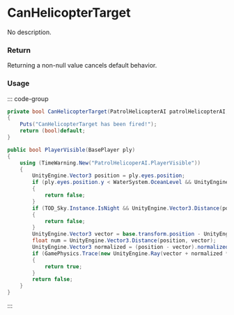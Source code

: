 # CanHelicopterTarget
<Badge type="info" text="Vehicle"/>[<Badge type="danger" text="Carbon Compatible"/>](https://github.com/CarbonCommunity/Carbon)[<Badge type="warning" text="Oxide Compatible"/>](https://github.com/OxideMod/Oxide.Rust)
No description.
### Return
Returning a non-null value cancels default behavior.

### Usage
::: code-group
```csharp [Example]
private bool CanHelicopterTarget(PatrolHelicopterAI patrolHelicopterAI, BasePlayer ply)
{
	Puts("CanHelicopterTarget has been fired!");
	return (bool)default;
}
```
```csharp [Source — Assembly-CSharp @ PatrolHelicopterAI]
public bool PlayerVisible(BasePlayer ply)
{
	using (TimeWarning.New("PatrolHelicoperAI.PlayerVisible"))
	{
		UnityEngine.Vector3 position = ply.eyes.position;
		if (ply.eyes.position.y < WaterSystem.OceanLevel && UnityEngine.Mathf.Abs(WaterSystem.OceanLevel - ply.eyes.position.y) > oceanDepthTargetCutoff)
		{
			return false;
		}
		if (TOD_Sky.Instance.IsNight && UnityEngine.Vector3.Distance(position, interestZoneOrigin) > 40f)
		{
			return false;
		}
		UnityEngine.Vector3 vector = base.transform.position - UnityEngine.Vector3.up * 6f;
		float num = UnityEngine.Vector3.Distance(position, vector);
		UnityEngine.Vector3 normalized = (position - vector).normalized;
		if (GamePhysics.Trace(new UnityEngine.Ray(vector + normalized * 5f, normalized), 0f, out var hitInfo, num * 1.1f, 1218652417) && UnityEngine.GameObjectEx.ToBaseEntity(hitInfo.collider.gameObject) == ply)
		{
			return true;
		}
		return false;
	}
}

```
:::
